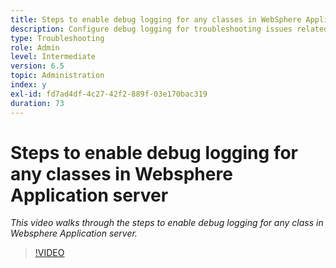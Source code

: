 ```yaml
---
title: Steps to enable debug logging for any classes in WebSphere Application server
description: Configure debug logging for troubleshooting issues related to WebSphere Application server
type: Troubleshooting
role: Admin
level: Intermediate
version: 6.5
topic: Administration
index: y
exl-id: fd7ad4df-4c27-42f2-889f-03e170bac319
duration: 73
---
```

# Steps to enable debug logging for any classes in Websphere Application server

*This video walks through the steps to enable debug logging for any class in Websphere Application server.*

>[!VIDEO](https://video.tv.adobe.com/v/335523?quality=12&learn=on)
